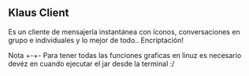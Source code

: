 Klaus Client
------------

Es un cliente de mensajería instantánea con íconos, conversaciones en grupo e individuales y lo mejor de todo.. Encriptación!

Nota
+-+-
Para tener todas las funciones graficas en linuz es necesario devéz en cuando ejecutar el jar desde la terminal :/
